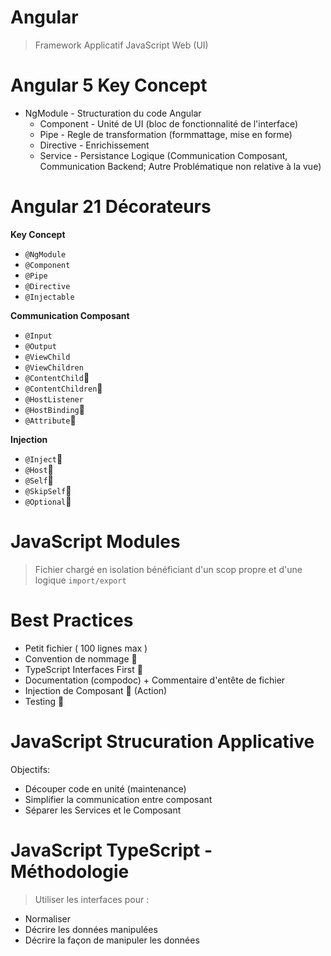 # Angular

> Framework Applicatif JavaScript Web (UI)



# Angular 5  Key Concept

* NgModule         - Structuration du code Angular
    * Component   - Unité de UI (bloc de fonctionnalité de l'interface)
    * Pipe               - Regle de transformation (formmattage, mise en forme)
    * Directive        - Enrichissement
    * Service           - Persistance Logique (Communication Composant, Communication Backend; Autre Problématique non relative à la vue)

# Angular 21 Décorateurs

**Key Concept**
* `@NgModule`
* `@Component`
* `@Pipe`
* `@Directive`
* `@Injectable`

**Communication Composant**
* `@Input`
* `@Output`
* `@ViewChild`
* `@ViewChildren`
* `@ContentChild`🦄
* `@ContentChildren`🦄
* `@HostListener`
* `@HostBinding`🦄
* `@Attribute`🦄

**Injection**
* `@Inject`🦄
* `@Host`🦄
* `@Self`🦄
* `@SkipSelf`🦄
* `@Optional`🦄

# JavaScript Modules

> Fichier chargé en isolation bénéficiant d'un scop propre et d'une logique `import/export`

# Best Practices

* Petit fichier ( 100 lignes max )
* Convention de nommage 🦄
* TypeScript Interfaces First 🦄
* Documentation (compodoc) + Commentaire d'entête de fichier
* Injection de Composant 🦄 (Action)
* Testing 🦄

# JavaScript Strucuration Applicative

Objectifs:

* Découper code en unité (maintenance)
* Simplifier la communication entre composant
* Séparer les Services et le Composant

# JavaScript TypeScript - Méthodologie

> Utiliser les interfaces pour :

* Normaliser 
* Décrire les données manipulées
* Décrire la façon de manipuler les données
